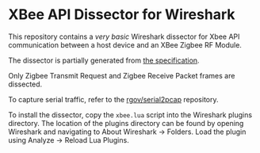 # XBee API Dissector for Wireshark

This repository contains a *very basic* Wireshark dissector for Xbee API communication between a host device and an XBee Zigbee RF Module.

The dissector is partially generated from [the specification](https://www.digi.com/resources/documentation/DigiDocs/90002002/Default.htm#Containers/cont_xbee_pro_zigbee_api_operation.htm).

Only Zigbee Transmit Request and Zigbee Receive Packet frames are dissected.

To capture serial traffic, refer to the [rgov/serial2pcap](https://github.com/rgov/serial2pcap) repository.

To install the dissector, copy the `xbee.lua` script into the Wireshark plugins directory. The location of the plugins directory can be found by opening Wireshark and navigating to About Wireshark → Folders. Load the plugin using Analyze → Reload Lua Plugins.
